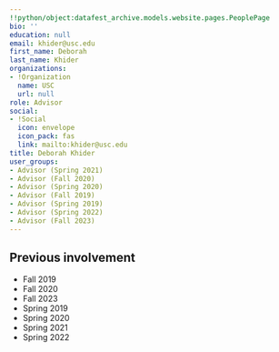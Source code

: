 ```yaml
---
!!python/object:datafest_archive.models.website.pages.PeoplePage
bio: ''
education: null
email: khider@usc.edu
first_name: Deborah
last_name: Khider
organizations:
- !Organization
  name: USC
  url: null
role: Advisor
social:
- !Social
  icon: envelope
  icon_pack: fas
  link: mailto:khider@usc.edu
title: Deborah Khider
user_groups:
- Advisor (Spring 2021)
- Advisor (Fall 2020)
- Advisor (Spring 2020)
- Advisor (Fall 2019)
- Advisor (Spring 2019)
- Advisor (Spring 2022)
- Advisor (Fall 2023)
---
```


## Previous involvement

* Fall 2019
* Fall 2020
* Fall 2023
* Spring 2019
* Spring 2020
* Spring 2021
* Spring 2022